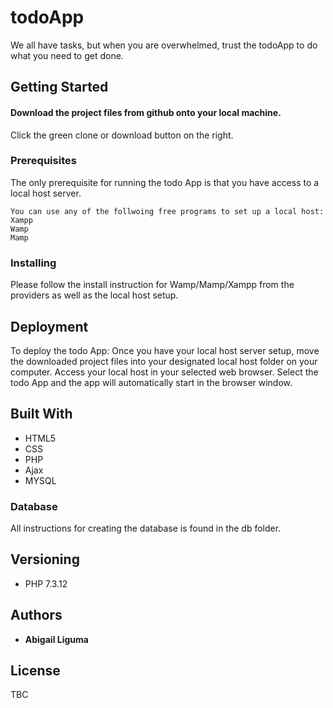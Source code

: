 # todoApp
We all have tasks, but when you are overwhelmed, trust the todoApp to do what you need to get done. 
## Getting Started
#### Download the project files from github onto your local machine.
Click the green clone or download button on the right.
### Prerequisites
The only prerequisite for running the todo App is that you have access to a local host server.
```
You can use any of the follwoing free programs to set up a local host:
Xampp
Wamp
Mamp
```
### Installing
Please follow the install instruction for Wamp/Mamp/Xampp from the providers as well as the local host setup.
## Deployment
To deploy the todo App:
Once you have your local host server setup, move the downloaded project files into your designated local host folder on your computer. Access your local host in your selected web browser.
Select the todo App and the app will automatically start in the browser window.
## Built With
* HTML5
* CSS
* PHP
* Ajax
* MYSQL
### Database 
All instructions for creating the database is found in the db folder.
## Versioning
* PHP 7.3.12
## Authors
* **Abigail Liguma**
## License
TBC

